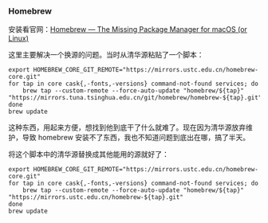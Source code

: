 ### Homebrew

安装看官网：[Homebrew — The Missing Package Manager for macOS (or Linux)](https://brew.sh/)

这里主要解决一个换源的问题。当时从清华源粘贴了一个脚本：

```shell
export HOMEBREW_CORE_GIT_REMOTE="https://mirrors.ustc.edu.cn/homebrew-core.git"
for tap in core cask{,-fonts,-versions} command-not-found services; do
    brew tap --custom-remote --force-auto-update "homebrew/${tap}" "https://mirrors.tuna.tsinghua.edu.cn/git/homebrew/homebrew-${tap}.git"
done
brew update
```

这种东西，用起来方便，想找到他到底干了什么就难了。现在因为清华源放弃维护，导致 homebrew 安装不了东西，我也不知道问题到底出在哪，搞了半天。

将这个脚本中的清华源替换成其他能用的源就好了：

```shell
export HOMEBREW_CORE_GIT_REMOTE="https://mirrors.ustc.edu.cn/homebrew-core.git"
for tap in core cask{,-fonts,-versions} command-not-found services; do
    brew tap --custom-remote --force-auto-update "homebrew/${tap}" "https://mirrors.ustc.edu.cn/homebrew-${tap}.git"
done
brew update
```

